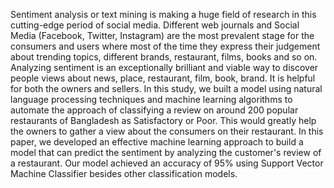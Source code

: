 Sentiment analysis or text mining is making a huge field of research in this cutting-edge period of social media. Different web journals and Social Media (Facebook, Twitter, Instagram) are the most prevalent stage for the consumers and users where most of the time they express their judgement about trending topics, different brands, restaurant, films, books and so on. Analyzing sentiment is an exceptionally brilliant and viable way to discover people views about news, place, restaurant, film, book, brand. It is helpful for both the owners and sellers. In this study, we built a model using natural language processing techniques and machine learning algorithms to automate the approach of classifying a review on around 200 popular restaurants of Bangladesh as Satisfactory or Poor. This would greatly help the owners to gather a view about the consumers on their restaurant. In this paper, we developed an effective machine learning approach to build a model that can predict the sentiment by analyzing the customer's review of a restaurant. Our model achieved an accuracy of 95% using Support Vector Machine Classifier besides other classification models.
